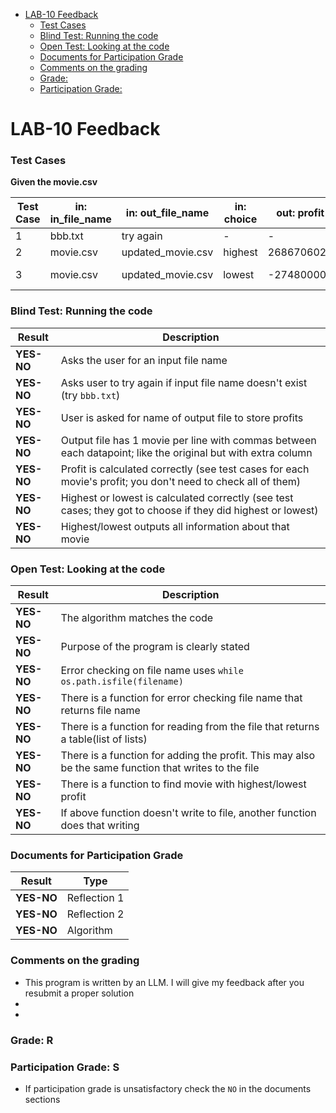 

- [LAB-10 Feedback](#lab-10-feedback)
    - [Test Cases](#test-cases)
    - [Blind Test: Running the code](#blind-test-running-the-code)
    - [Open Test: Looking at the code](#open-test-looking-at-the-code)
    - [Documents for Participation Grade](#documents-for-participation-grade)
    - [Comments on the grading](#comments-on-the-grading)
    - [Grade:](#grade)
    - [Participation Grade:](#participation-grade)

# LAB-10 Feedback

### Test Cases

**Given the movie.csv**

| Test Case | in: in_file_name | in: out_file_name | in: choice   | out: profit | out: title     |
|-----------|------------------|-------------------|--------------|-------------|----------------|
| 1         | bbb.txt          | try again         |  -           |       -     | -              |
| 2         | movie.csv        | updated_movie.csv | highest      | 2686706026  | Avatar         |
| 3         | movie.csv        | updated_movie.csv | lowest       | -274800000  | The Marvels    |

### Blind Test: Running the code
| Result       | Description                                                                                     |
|--------------|-------------------------------------------------------------------------------------------------|
| **YES-NO**   | Asks the user for an input file name                                                            |
| **YES-NO**   | Asks user to try again if input file name doesn't exist (try `bbb.txt`)                         |
| **YES-NO**   | User is asked for name of output file to store profits                                          |
| **YES-NO**   | Output file has 1 movie per line with commas between each datapoint; like the original  but with extra column |
| **YES-NO**   | Profit is calculated correctly (see test cases for each movie's profit; you don't need to check all of them) |
| **YES-NO**   | Highest or lowest is calculated correctly (see test cases; they got to choose if they did highest or lowest) |
| **YES-NO**   | Highest/lowest outputs all information about that movie                                         |

### Open Test: Looking at the code
| Result       | Description                                                                                     |
|--------------|-------------------------------------------------------------------------------------------------|
| **YES-NO**   | The algorithm matches the code                                           |
| **YES-NO**   | Purpose of the program is clearly stated |  
| **YES-NO**   | Error checking on file name uses `while os.path.isfile(filename)` |
| **YES-NO**   | There is a function for error checking file name that returns file name                         |
| **YES-NO**   | There is a function for reading from the file that returns a table(list of lists)                      |
| **YES-NO**   | There is a function for adding the profit. This may also be the same function that writes to the file |
| **YES-NO**   | There is a function to find movie with highest/lowest profit                                    |
| **YES-NO**   | If above function doesn't write to file, another function does that writing                     |



### Documents for Participation Grade

|Result         |Type            |
|---------------|----------------|
|**YES-NO** | Reflection 1   |
|**YES-NO** | Reflection 2   |
|**YES-NO** | Algorithm      |

### Comments on the grading
- This program is written by an LLM. I will give my feedback after you resubmit a proper solution
- 
- 

### Grade: R

### Participation Grade: S
 - If participation grade is unsatisfactory check the `NO` in the documents sections
